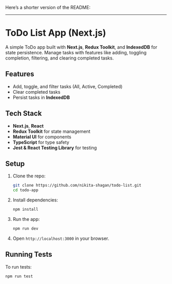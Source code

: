 Here’s a shorter version of the README:

---

# ToDo List App (Next.js)

A simple ToDo app built with **Next.js**, **Redux Toolkit**, and **IndexedDB** for state persistence. Manage tasks with features like adding, toggling completion, filtering, and clearing completed tasks.

## Features

- Add, toggle, and filter tasks (All, Active, Completed)
- Clear completed tasks
- Persist tasks in **IndexedDB**

## Tech Stack

- **Next.js**, **React**
- **Redux Toolkit** for state management
- **Material UI** for components
- **TypeScript** for type safety
- **Jest & React Testing Library** for testing

## Setup

1. Clone the repo:

   ```bash
   git clone https://github.com/nikita-shagan/todo-list.git
   cd todo-app
   ```

2. Install dependencies:

   ```bash
   npm install
   ```

3. Run the app:

   ```bash
   npm run dev
   ```

4. Open `http://localhost:3000` in your browser.

## Running Tests

To run tests:

```bash
npm run test
```
